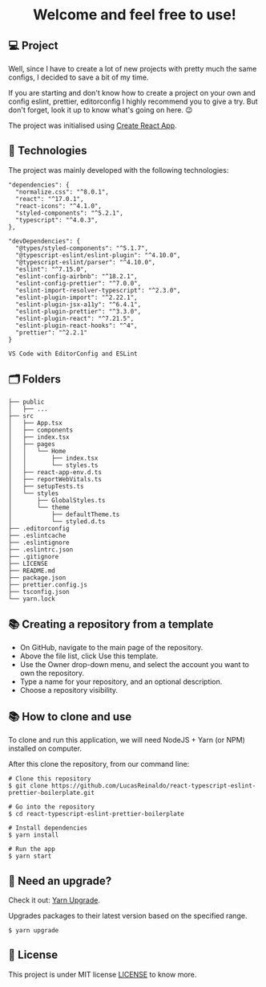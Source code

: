 <h1 align="center">Welcome and feel free to use!</h1>

## 💻 Project

Well, since I have to create a lot of new projects with pretty much the same configs, I decided to save a bit of my time.

If you are starting and don't know how to create a project on your own and config eslint, prettier, editorconfig I highly recommend you to give a try. But don't forget, look it up to know what's going on here. 😉

The project was initialised using [Create React App](https://reactjs.org/docs/create-a-new-react-app.html).

## 🚀 Technologies

The project was mainly developed with the following technologies:

```
"dependencies": {
  "normalize.css": "^8.0.1",
  "react": "^17.0.1",
  "react-icons": "^4.1.0",
  "styled-components": "^5.2.1",
  "typescript": "^4.0.3",
},

"devDependencies": {
  "@types/styled-components": "^5.1.7",
  "@typescript-eslint/eslint-plugin": "^4.10.0",
  "@typescript-eslint/parser": "^4.10.0",
  "eslint": "^7.15.0",
  "eslint-config-airbnb": "^18.2.1",
  "eslint-config-prettier": "^7.0.0",
  "eslint-import-resolver-typescript": "^2.3.0",
  "eslint-plugin-import": "^2.22.1",
  "eslint-plugin-jsx-a11y": "^6.4.1",
  "eslint-plugin-prettier": "^3.3.0",
  "eslint-plugin-react": "^7.21.5",
  "eslint-plugin-react-hooks": "^4",
  "prettier": "^2.2.1"
}

VS Code with EditorConfig and ESLint
```

## 🗂 Folders

```
├── public
│   ├── ...
├── src
│   ├── App.tsx
│   ├── components
│   ├── index.tsx
│   ├── pages
│   │   └── Home
│   │       ├── index.tsx
│   │       └── styles.ts
│   ├── react-app-env.d.ts
│   ├── reportWebVitals.ts
│   ├── setupTests.ts
│   └── styles
│       ├── GlobalStyles.ts
│       └── theme
│           ├── defaultTheme.ts
│           └── styled.d.ts
├── .editorconfig
├── .eslintcache
├── .eslintignore
├── .eslintrc.json
├── .gitignore
├── LICENSE
├── README.md
├── package.json
├── prettier.config.js
├── tsconfig.json
└── yarn.lock
```

## 📚 Creating a repository from a template

- On GitHub, navigate to the main page of the repository.
- Above the file list, click Use this template.
- Use the Owner drop-down menu, and select the account you want to own the repository.
- Type a name for your repository, and an optional description.
- Choose a repository visibility.

## 📚 How to clone and use

To clone and run this application, we will need NodeJS + Yarn (or NPM) installed on computer.

After this clone the repository, from our command line:

```
# Clone this repository
$ git clone https://github.com/LucasReinaldo/react-typescript-eslint-prettier-boilerplate.git

# Go into the repository
$ cd react-typescript-eslint-prettier-boilerplate

# Install dependencies
$ yarn install

# Run the app
$ yarn start
```

## 🧠 Need an upgrade?

Check it out: [Yarn Upgrade](https://classic.yarnpkg.com/en/docs/cli/upgrade/).

Upgrades packages to their latest version based on the specified range.

```
$ yarn upgrade
```

## 📖 License

This project is under MIT license [LICENSE](LICENSE.md) to know more.
